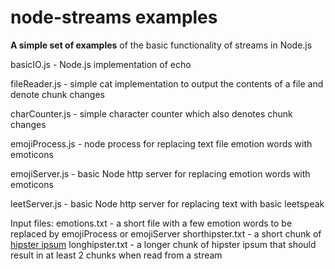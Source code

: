 # node-streams examples

**A simple set of examples** of the basic functionality of streams in Node.js

basicIO.js - Node.js implementation of echo

fileReader.js - simple cat implementation to output the contents of a file and denote chunk changes

charCounter.js - simple character counter which also denotes chunk changes

emojiProcess.js - node process for replacing text file emotion words with emoticons

emojiServer.js - basic Node http server for replacing emotion words with emoticons

leetServer.js - basic Node http server for replacing text with basic leetspeak

Input files:
emotions.txt - a short file with a few emotion words to be replaced by emojiProcess or emojiServer
shorthipster.txt - a short chunk of <a href="https://hipsum.co/">hipster ipsum</a>
longhipster.txt - a longer chunk of hipster ipsum that should result in at least 2 chunks when read from a stream